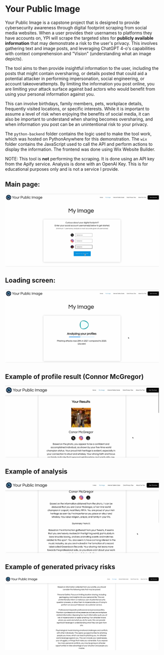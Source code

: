 # Your Public Image


Your Public Image is a capstone project that is designed to provide cybersecurity awareness through digital footprint scraping from social media websites. When a user provides their usernames to platforms they have accounts on, YPI will scrape the targeted sites for **publicly available information** that may demonstrate a risk to the user's privacy. This involves gathering text and image posts, and leveraging ChatGPT 4-o's capabilities with context comprehension and "Vision" (understanding what an image depicts).

The tool aims to then provide insightful information to the user, including the posts that might contain oversharing, or details posted that could aid a potential attacker in performing impersonation, social engineering, or account takeoverattempts. By limiting the information you post online, you are limiting your attack surface against bad actors who would benefit from using your personal information against you. 

This can involve birthdays, family members, pets, workplace details, frequently visited locations, or specific interests. While it is important to assume a level of risk when enjoying the benefits of social media, it can also be important to understand when sharing becomes oversharing, and when information you post can be an unintentional risk to your privacy.

The `python-backend` folder contains the logic used to make the tool work, which was hosted on PythonAnywhere for this demonstration. The `wix` folder contains the JavaScript used to call the API and perform actions to display the information. The frontend was done using Wix Website Builder.

NOTE: This tool is **not** performing the scraping. It is done using an API key from the Apify service. Analysis is done with an OpenAI Key. This is for educational purposes only and is not a service I provide.


## Main page:
![Main Page](assets/mainpage.png)

## Loading screen:
![Loading Screen](assets/loading.png)

## Example of profile result (Connor McGregor)
![Connor McGregor](assets/conormcgregor.png)

## Example of analysis
![analysis](assets/mcgregoranalysis.png)

## Example of generated privacy risks
![risks](assets/risks.png)
